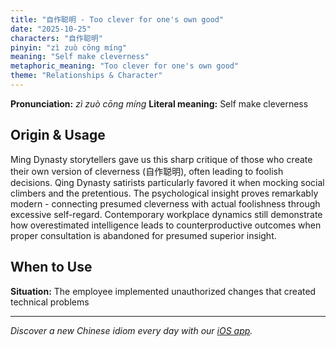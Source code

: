 ```yaml
---
title: "自作聪明 - Too clever for one's own good"
date: "2025-10-25"
characters: "自作聪明"
pinyin: "zì zuò cōng míng"
meaning: "Self make cleverness"
metaphoric_meaning: "Too clever for one's own good"
theme: "Relationships & Character"
---
```


**Pronunciation:** *zì zuò cōng míng*
**Literal meaning:** Self make cleverness

## Origin & Usage

Ming Dynasty storytellers gave us this sharp critique of those who create their own version of cleverness (自作聪明), often leading to foolish decisions. Qing Dynasty satirists particularly favored it when mocking social climbers and the pretentious. The psychological insight proves remarkably modern - connecting presumed cleverness with actual foolishness through excessive self-regard. Contemporary workplace dynamics still demonstrate how overestimated intelligence leads to counterproductive outcomes when proper consultation is abandoned for presumed superior insight.

## When to Use

**Situation:** The employee implemented unauthorized changes that created technical problems

---

*Discover a new Chinese idiom every day with our [iOS app](https://apps.apple.com/us/app/daily-chinese-idioms/id6740611324).*
